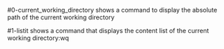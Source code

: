 #0-current_working_directory shows a command to display the absolute path of the current working directory

#1-listit shows a command that displays the content list of the current working directory:wq


